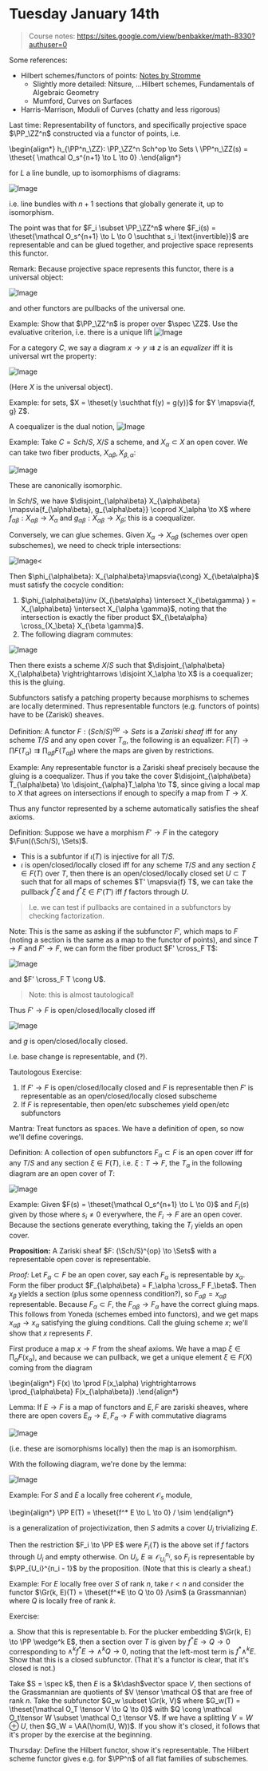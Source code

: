 # Tuesday January 14th

> Course notes: https://sites.google.com/view/benbakker/math-8330?authuser=0

Some references:

- Hilbert schemes/functors of points: [Notes by Stromme](http://matwbn.icm.edu.pl/ksiazki/bcp/bcp36/bcp36111.pdf)
  - Slightly more detailed: Nitsure, ...Hilbert schemes, Fundamentals of Algebraic Geometry
  - Mumford, Curves on Surfaces
- Harris-Marrison, Moduli of Curves (chatty and less rigorous) 

Last time:
Representability of functors, and specifically projective space $\PP_\ZZ^n$ constructed via a functor of points, i.e.

\begin{align*}
h_{\PP^n_\ZZ}: \PP_\ZZ^n Sch^op \to Sets \\
\PP^n_\ZZ(s) = \theset{ \mathcal O_s^{n+1} \to L \to 0}
.\end{align*}

for $L$  a line bundle, up to isomorphisms of diagrams:

![Image](figures/2020-01-14-12:40.png)

i.e. line bundles with $n+1$ sections that globally generate it, up to isomorphism.

The point was that for $F_i \subset \PP_\ZZ^n$ where $F_i(s) = \theset{\mathcal O_s^{n+1} \to L \to 0 \suchthat s_i \text{invertible}}$ are representable and can be glued together, and projective space represents this functor.

Remark:
Because projective space represents this functor, there is a universal object:

![Image](figures/2020-01-14-12:42.png)

and other functors are pullbacks of the universal one.

Example: 
Show that $\PP_\ZZ^n$ is proper over $\spec \ZZ$.
Use the evaluative criterion, i.e. there is a unique lift
![Image](figures/2020-01-14-12:44.png)


For a category $C$, we say a diagram $x \to y \rightrightarrows z$ is an *equalizer* iff it is universal wrt the property:

![Image](figures/2020-01-14-12:46.png)

(Here $X$ is the universal object).

Example: for sets, $X = \theset{y \suchthat f(y) = g(y)}$ for $Y \mapsvia{f, g} Z$.

A coequalizer is the dual notion,
![Image](figures/2020-01-14-12:48.png)

Example:
Take $C = Sch/S$, $X/S$ a scheme, and $X_\alpha \subset X$ an open cover.
We can take two fiber products, $X_{\alpha \beta}, X_{\beta, \alpha}$:

![Image](figures/2020-01-14-12:50.png)

These are canonically isomorphic.

In $Sch/S$, we have $\disjoint_{\alpha\beta} X_{\alpha\beta} \mapsvia{f_{\alpha\beta}, g_{\alpha\beta}} \coprod X_\alpha \to X$ where $f_{\alpha\beta}: X_{\alpha\beta} \to X_\alpha$ and $g_{\alpha\beta}: X_{\alpha\beta} \to X_\beta$; this is a coequalizer.

Conversely, we can glue schemes. 
Given $X_\alpha \to X_{\alpha\beta}$ (schemes over open subschemes), we need to check triple intersections:

![Image](figures/2020-01-14-12:54.png)<

Then $\phi_{\alpha\beta}: X_{\alpha\beta}\mapsvia{\cong} X_{\beta\alpha}$ must satisfy the cocycle condition:

1. $\phi_{\alpha\beta}\inv (X_{\beta\alpha} \intersect X_{\beta\gamma} ) = X_{\alpha\beta} \intersect X_{\alpha \gamma}$, noting that the intersection is exactly the fiber product $X_{\beta\alpha} \cross_{X_\beta} X_{\beta \gamma}$.
2. The following diagram commutes:

![Image](figures/2020-01-14-12:57.png)

Then there exists a scheme $X/S$ such that $\disjoint_{\alpha\beta} X_{\alpha\beta} \rightrightarrows \disjoint X_\alpha \to X$ is a coequalizer; this is the gluing.

Subfunctors satisfy a patching property because morphisms to schemes are locally determined.
Thus representable functors (e.g. functors of points) have to be (Zariski) sheaves.

Definition:
A functor $F: (Sch/S)^{op} \to Sets$ is a *Zariski sheaf* iff for any scheme $T/S$ and any open cover $T_\alpha$, the following is an equalizer:
$F(T) \to \prod F(T_\alpha) \rightrightarrows \prod_{\alpha\beta} F(T_{\alpha\beta})$
where the maps are given by restrictions.

Example:
Any representable functor is a Zariski sheaf precisely because the gluing is a coequalizer.
Thus if you take the cover $\disjoint_{\alpha\beta} T_{\alpha\beta} \to \disjoint_{\alpha}T_\alpha \to T$, since giving a local map to $X$ that agrees on intersections if enough to specify a map from $T\to X$.

Thus any functor represented by a scheme automatically satisfies the sheaf axioms.

Definition:
Suppose we have a morphism $F' \to F$ in the category $\Fun((\Sch/S), \Sets)$.

- This is a subfuntor if $\iota(T)$ is injective for all $T/S$.
- $\iota$ is open/closed/locally closed iff for any scheme $T/S$ and any section $\xi \in F(T)$ over $T$, then there is an open/closed/locally closed set $U\subset T$ such that
  for all maps of schemes $T' \mapsvia{f} T$, we can take the pullback $f^* \xi$ and $f^*\xi \in F'(T')$ iff $f$ factors through $U$.  

> I.e. we can test if pullbacks are contained in a subfunctors by checking factorization.

Note:
This is the same as asking if the subfunctor $F'$, which maps to $F$ (noting a section is the same as a map to the functor of points), and since $T\to F$ and $F' \to F$, we can form the fiber product $F' \cross_F T$:

![Image](figures/2020-01-14-13:10.png)

and $F' \cross_F T \cong U$.


> Note: this is almost tautological!

Thus $F' \to F$ is open/closed/locally closed iff

![Image](figures/2020-01-14-13:13.png)

and $g$ is open/closed/locally closed.

I.e. base change is representable, and (?).


Tautologous Exercise:

1. If $F' \to F$ is open/closed/locally closed and $F$ is representable then $F'$ is representable as an open/closed/locally closed subscheme
2. If $F$ is representable, then open/etc subschemes yield open/etc subfunctors

Mantra:
Treat functors as spaces. 
We have a definition of open, so now we'll define coverings.

Definition: 
A collection of open subfunctors $F_\alpha \subset F$ is an open cover iff for any $T/S$ and any section $\xi \in F(T)$, i.e. $\xi: T\to F$, the $T_\alpha$ in the following diagram are an open cover of $T$:

![Image](figures/2020-01-14-13:19.png)

Example:
Given $F(s) = \theset{\mathcal O_s^{n+1} \to L \to 0}$ and $F_i(s)$ given by those where $s_i \neq 0$ everywhere, the $F_i \to F$ are an open cover.
Because the sections generate everything, taking the $T_i$ yields an open cover.

**Proposition:**
A Zariski sheaf $F: (\Sch/S)^{op} \to \Sets$ with a representable open cover is representable.

*Proof:*
Let $F_\alpha \subset F$ be an open cover, say each $F_\alpha$ is representable by $x_\alpha$.
Form the fiber product $F_{\alpha\beta} = F_\alpha \cross_F F_\beta$.
Then $x_\beta$ yields a section (plus some openness condition?), so $F_{\alpha\beta} = x_{\alpha\beta}$ representable.
Because $F_\alpha \subset F$, the $F_{\alpha\beta} \to F_\alpha$ have the correct gluing maps.
This follows from Yoneda (schemes embed into functors), and we get maps $x_{\alpha\beta} \to x_\alpha$ satisfying the gluing conditions.
Call the gluing scheme $x$; we'll show that $x$ represents $F$.

First produce a map $x\to F$ from the sheaf axioms.
We have a map $\xi \in \prod_\alpha F(x_\alpha)$, and because we can pullback, we get a unique element $\xi \in F(X)$ coming from the diagram

\begin{align*}
F(x) \to \prod F(x_\alpha) \rightrightarrows \prod_{\alpha\beta} F(x_{\alpha\beta})
.\end{align*}

Lemma:
If $E \to F$ is a map of functors and $E, F$ are zariski sheaves, where there are open covers $E_\alpha \to E, F_\alpha \to F$ with commutative diagrams

![Image](figures/2020-01-14-13:31.png)

(i.e. these are isomorphisms locally) then the map is an isomorphism.

With the following diagram, we're done by the lemma:

![Image](figures/2020-01-14-13:32.png)

Example:
For $S$ and $E$ a locally free coherent $\mathcal O_s$ module,

\begin{align*}
\PP E(T) = \theset{f^* E \to L \to 0} / \sim
\end{align*}

is a generalization of projectivization, then $S$ admits a cover $U_i$ trivializing $E$.

Then the restriction $F_i \to \PP E$ were $F_i(T)$ is the above set if $f$ factors through $U_i$ and empty otherwise.
On $U_i$, $E \cong \mathcal O_{U_i}^{n_i}$, so $F_i$ is representable by $\PP_{U_i}^{n_i - 1}$ by the proposition. 
(Note that this is clearly a sheaf.)


Example:
For $E$ locally free over $S$ of rank $n$, take $r<n$ and consider the functor $\Gr(k, E)(T) = \theset{f^*E \to Q \to 0} /\sim$ (a Grassmannian) where $Q$ is locally free of rank $k$.

Exercise:

a. Show that this is representable
b. For the plucker embedding $\Gr(k, E) \to \PP \wedge^k E$, then a section over $T$ is given by $f^*E \to Q \to 0$ corresponding to $\wedge^k f^*E \to \wedge^k Q \to 0$, noting that the left-most term is $f^* \wedge^k E$. 
Show that this is a closed subfunctor. 
(That it's a functor is clear, that it's closed is not.)

Take $S = \spec k$, then $E$ is a $k\dash$vector space $V$, then sections of the Grassmannian are quotients of $V \tensor \mathcal O$ that are free of rank $n$.
Take the subfunctor $G_w \subset \Gr(k, V)$ where $G_w(T) = \theset{\mathcal O_T \tensor V \to Q \to 0}$ with $Q \cong \mathcal O_t\tensor W \subset \mathcal O_t \tensor V$.
If we have a splitting $V = W \oplus U$, then $G_W = \AA(\hom(U, W))$.
If you show it's closed, it follows that it's proper by the exercise at the beginning.


Thursday:
Define the Hilbert functor, show it's representable.
The Hilbert scheme functor gives e.g. for $\PP^n$ of all flat families of subschemes.

